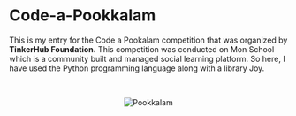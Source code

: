 
# Code-a-Pookkalam

This is my entry for the Code a Pookalam competition that was organized by **TinkerHub Foundation.** This competition was conducted on Mon School which is a community built and managed social learning platform. So here, I have used the Python programming language along with a library Joy.

<p>&nbsp;</p> <!---To add an extra line in between elements which automatically join together (such as lists, you must use the following HTML notation ' &nbsp; '--->

<p align="center">
  <img src="https://user-images.githubusercontent.com/57052959/133725935-89fab759-fdc6-46fb-9348-a5b5ed269ad5.png" alt="Pookkalam">
</p>

